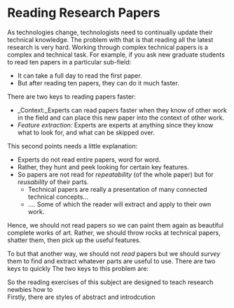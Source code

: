 # Reading Research Papers


As technologies change, technologists need to
continually update their technical knowledge.
The problem with that is that reading all the latest research is very hard.
Working through complex technical papers is a complex and technical task.
For example, if you ask new graduate students to read ten papers in a particular sub-field:

+ It can take a full day to read the first paper.
+ But after reading ten papers, they can do it much faster.

There are two keys to reading papers faster:

+ _Context:_Experts can read papers faster when they know of other work in the field and can place this new
paper into the context of other work.
+ _Feature extraction:_  Experts are experts at anything since they know what to look for, and what can be skipped over.

This second points needs a little explanation:

+ Experts do not read entire papers, word for word.
+ Rather, they hunt and peek looking for certain
key features.
+ So papers are not read for _repeatability_ (of the whole paper) but for _reusability_ of their parts.
    + Technical papers are really a presentation of many connected technical concepts...
    + .... Some of which the reader will extract and apply to their own work.
	
Hence,  we should not read papers so we can paint them again as beautiful complete works of art. Rather, we should throw rocks at technical papers, shatter them, then pick up the useful features.

To but that another way, we should not _read_ papers but we should _survey_ them to find and extract
whatever parts are useful to use.
There are two keys to quickly The two keys to this problem are:






So the reading exercises of this subject are designed to teach research newbies how to  
Firstly, there are styles of abstract and introdcution
